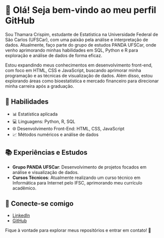 # 👋 Olá! Seja bem-vindo ao meu perfil GitHub

Sou Thamara Crispim, estudante de Estatística na Universidade Federal de São Carlos (UFSCar), com uma paixão pela análise e interpretação de dados. Atualmente, faço parte do grupo de estudos PANDA UFSCar, onde venho aprimorando minhas habilidades em SQL, Python e R para exploração e análise de dados de forma eficaz.

Estou expandindo meus conhecimentos em desenvolvimento front-end, com foco em HTML, CSS e JavaScript, buscando aprimorar minha programação e as técnicas de visualização de dados. Além disso, estou explorando áreas como bioestatística e mercado financeiro para direcionar minha carreira após a graduação.

## 🚀 Habilidades
- 📊 Estatística aplicada
- 💻 Linguagens: Python, R, SQL
- 🌐 Desenvolvimento Front-End: HTML, CSS, JavaScript
- 📈 Métodos numéricos e análise de dados

## 📚 Experiências e Estudos
- **Grupo PANDA UFSCar**: Desenvolvimento de projetos focados em análise e visualização de dados.
- **Cursos Técnicos**: Atualmente realizando um curso técnico em Informática para Internet pelo IFSC, aprimorando meu currículo acadêmico.


## 🌟 Conecte-se comigo
- [LinkedIn](https://www.linkedin.com/in/thamaragbezerra/)
- [GitHub](https://github.com/ThamaraCrispim)

Fique à vontade para explorar meus repositórios e entrar em contato! 🚀
